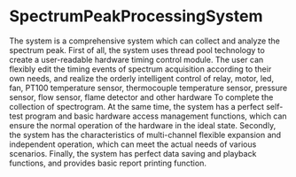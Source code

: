 # SpectrumPeakProcessingSystem
The system is a comprehensive system which can collect and analyze the spectrum peak. First of all, the system uses thread pool technology to create a user-readable hardware timing control module. The user can flexibly edit the timing events of spectrum acquisition according to their own needs, and realize the orderly intelligent control of relay, motor, led, fan, PT100 temperature sensor, thermocouple temperature sensor, pressure sensor, flow sensor, flame detector and other hardware To complete the collection of spectrogram. At the same time, the system has a perfect self-test program and basic hardware access management functions, which can ensure the normal operation of the hardware in the ideal state. Secondly, the system has the characteristics of multi-channel flexible expansion and independent operation, which can meet the actual needs of various scenarios. Finally, the system has perfect data saving and playback functions, and provides basic report printing function.
